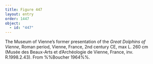 ```yaml
---
title: Figure 447
layout: entry
order: 1447
object:
  - id: "447"
---
```


The Museum of Vienne’s former presentation of the *Great Dolphins of Vienne*, Roman period, Vienne, France, 2nd century CE, max L. 260 cm (Musée des Beaux-Arts et d’Archéologie de Vienne, France, inv. R.1998.2.43). From %%Boucher 1964%%.
